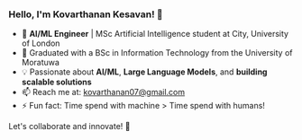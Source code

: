 ### Hello, I'm Kovarthanan Kesavan! 👋

- 🔭 **AI/ML Engineer** | MSc Artificial Intelligence student at City, University of London  
- 🌱 Graduated with a BSc in Information Technology from the University of Moratuwa  
- 💡 Passionate about **AI/ML**, **Large Language Models**, and **building scalable solutions**   
- 📫 Reach me at: kovarthanan07@gmail.com  
- ⚡ Fun fact: Time spend with machine > Time spend with humans!  

Let's collaborate and innovate! 🚀
